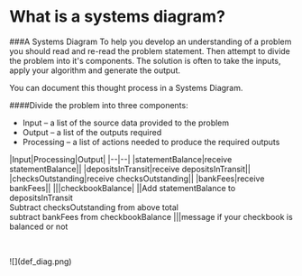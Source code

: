 # What is a systems diagram?

###A Systems Diagram
To help you develop an understanding of a problem you should read and re-read the problem statement. Then attempt to divide the problem into it's components. The solution is often to take the inputs, apply your algorithm and generate the output.

You can document this thought process in a Systems Diagram.

####Divide the problem into three components:

* Input &ndash; a list of the source data provided to the problem
* Output &ndash; a list of the outputs required
* Processing &ndash; a list of actions needed to produce the required outputs


|Input|Processing|Output|
|--|--|
|statementBalance|receive statementBalance||
|depositsInTransit|receive depositsInTransit||
|checksOutstanding|receive checksOutstanding||
|bankFees|receive bankFees||
|||checkbookBalance|
||Add statementBalance to depositsInTransit<br/>Subtract checksOutstanding from above total<br/>subtract bankFees from checkbookBalance
|||message if your checkbook is balanced or not

<p>&nbsp;</p>![](def_diag.png)
<p>